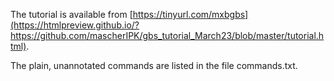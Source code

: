 The tutorial is available from
[https://tinyurl.com/mxbgbs](https://htmlpreview.github.io/?https://github.com/mascherIPK/gbs_tutorial_March23/blob/master/tutorial.html).

The plain, unannotated commands are listed in the file commands.txt.
